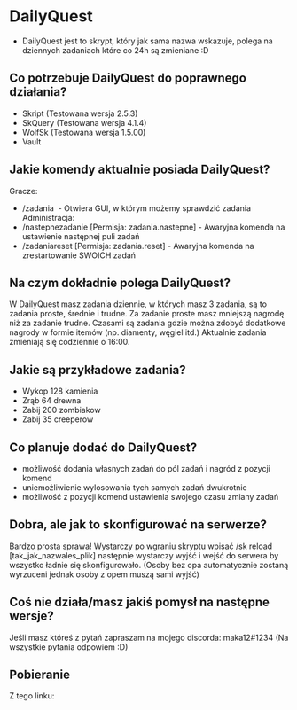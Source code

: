 # DailyQuest
- DailyQuest jest to skrypt, który jak sama nazwa wskazuje, polega na dziennych zadaniach które co 24h są zmieniane :D 
## Co potrzebuje DailyQuest do poprawnego działania?
- Skript (Testowana wersja 2.5.3)
- SkQuery (Testowana wersja 4.1.4)
- WolfSk (Testowana wersja 1.5.00)
- Vault
## Jakie komendy aktualnie posiada DailyQuest?
Gracze:
- /zadania  - Otwiera GUI, w którym możemy sprawdzić zadania
Administracja:
- /nastepnezadanie [Permisja: zadania.nastepne] - Awaryjna komenda na ustawienie następnej puli zadań
- /zadaniareset [Permisja: zadania.reset] - Awaryjna komenda na zrestartowanie SWOICH zadań
## Na czym dokładnie polega DailyQuest?
W DailyQuest masz zadania dziennie, w których masz 3 zadania, są to zadania proste, średnie i trudne.
Za zadanie proste masz mniejszą nagrodę niż za zadanie trudne.
Czasami są zadania gdzie można zdobyć dodatkowe nagrody w formie itemów (np. diamenty, węgiel itd.)
Aktualnie zadania zmieniają się codziennie o 16:00.
## Jakie są przykładowe zadania?
- Wykop 128 kamienia
- Zrąb 64 drewna
- Zabij 200 zombiakow
- Zabij 35 creeperow
## Co planuje dodać do DailyQuest?
- możliwość dodania własnych zadań do pól zadań i nagród z pozycji komend
- uniemożliwienie wylosowania tych samych zadań dwukrotnie
- możliwość z pozycji komend ustawienia swojego czasu zmiany zadań
## Dobra, ale jak to skonfigurować na serwerze?
Bardzo prosta sprawa! Wystarczy po wgraniu skryptu wpisać /sk reload [tak_jak_nazwales_plik] następnie wystarczy wyjść i wejść do serwera by wszystko ładnie się skonfigurowało. (Osoby bez opa automatycznie zostaną wyrzuceni jednak osoby z opem muszą sami wyjść)
## Coś nie działa/masz jakiś pomysł na następne wersje?
Jeśli masz któreś z pytań zapraszam na mojego discorda: maka12#1234
(Na wszystkie pytania odpowiem :D)
## Pobieranie
Z tego linku: 
